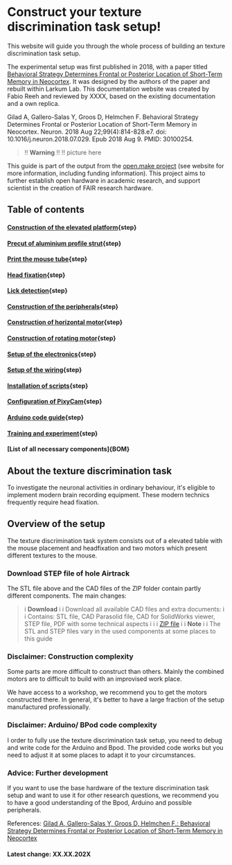 # Construct your texture discrimination task setup!


This website will guide you through the whole process of building an texture discrimination task setup.


The experimental setup was first published in 2018, with a paper titled [Behavioral Strategy Determines Frontal or Posterior
Location of Short-Term Memory in Neocortex](https://doi.org/10.1016/j.neuron.2018.07.029).
It was designed by the authors of the paper and rebuilt within Larkum Lab. 
This documentation website was created by Fabio Reeh and reviewed by XXXX, based on the existing documentation and a own replica.

Gilad A, Gallero-Salas Y, Groos D, Helmchen F. Behavioral Strategy Determines Frontal or Posterior Location of Short-Term Memory in Neocortex. Neuron. 2018 Aug 22;99(4):814-828.e7. doi: 10.1016/j.neuron.2018.07.029. Epub 2018 Aug 9. PMID: 30100254.


>!! **Warning** 
>!!
>!! picture here


This guide is part of the output from the [open.make project](https://www.openmake.de/) (see website for more information, including funding information). This project aims to further establish open hardware in academic research, and support
 scientist in the creation of FAIR research hardware.


## Table of contents


#### [Construction of the elevated platform](platform.md){step}

#### [Precut of aluminium profile strut](platform_base.md){step}

#### [Print the mouse tube](mouse_tube.md){step}

####  [Head fixation](head_fixation.md){step}

#### [Lick detection](lick_detection.md){step}


#### [Construction of the peripherals](peripherals.md){step}

#### [Construction of horizontal motor](horizontal_motor.md){step}

#### [Construction of rotating motor](rotational_motor.md){step}


#### [Setup of the electronics](setup_electronic.md){step}

#### [Setup of the wiring](electronic.md){step}

#### [Installation of scripts](script_setup.md){step}

#### [Configuration of PixyCam](PixyCamConfig.md){step}



#### [Arduino code guide](code_usage.md){step}

#### [Training and experiment](training.md){step}









#### [List of all necessary components]{BOM}







## About the texture discrimination task

To investigate the neuronal activities in ordinary behaviour, it's eligible to implement modern brain recording equipment.
These modern technics frequently require head fixation.






## Overview of the setup

The texture discrimination task system consists out of a elevated table with the mouse placement and headfixation and two motors which present different textures to the mouse.



### Download STEP file of hole Airtrack


The STL file above and the CAD files of the ZIP folder contain partly different components. The main changes:




>i **Download** 
>i
>i Download all available CAD files and extra documents:
>i
>i Contains: STL file, CAD Parasolid file, CAD for SolidWorks viewer, STEP file, PDF with some technical aspects
>i
>i
>i [ZIP file](airtable_480x366.zip)
>i
>i **Note** 
>i
>i The STL and STEP files vary in the used components at some places to this guide



### Disclaimer: Construction complexity

Some parts are more difficult to construct than others. Mainly the combined motors are to difficult to build with an improvised work place. 

We have access to a workshop, we recommend you to get the motors constructed there. In general, it's better to have a large fraction of the setup manufactured professionally. 


### Disclaimer: Arduino/ BPod code complexity

I order to fully use the texture discrimination task setup, you need to debug and write code for the Arduino and Bpod. The provided code works but you need to adjust it at some places to adapt it to your circumstances. 


### Advice: Further development

If you want to use the base hardware of the texture discrimination task setup and want to use it for other research questions, we recommend you to have a good understanding of the Bpod, Arduino and possible peripherals. 

 

References: [Gilad A, Gallero-Salas Y, Groos D, Helmchen F.: Behavioral Strategy Determines Frontal or Posterior Location of Short-Term Memory in Neocortex](https://doi.org/10.1016/j.neuron.2018.07.029)




#### Latest change: XX.XX.202X